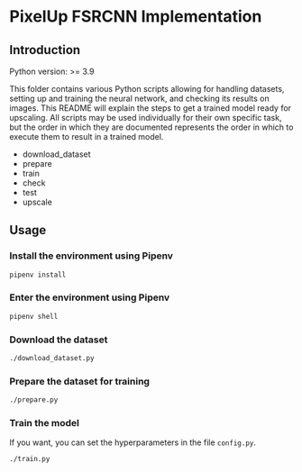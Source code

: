 # PixelUp FSRCNN Implementation


## Introduction

Python version:		>= 3.9

This folder contains various Python scripts allowing for handling datasets, setting up and training the neural network, and checking its results on images.
This README will explain the steps to get a trained model ready for upscaling.
All scripts may be used individually for their own specific task, but the order in which they are documented
represents the order in which to execute them to result in a trained model.

* download_dataset
* prepare
* train
* check
* test
* upscale



## Usage

### Install the environment using Pipenv

``` sh
pipenv install
```

### Enter the environment using Pipenv

``` sh
pipenv shell
```

### Download the dataset

``` sh
./download_dataset.py
```

### Prepare the dataset for training

``` sh
./prepare.py
```

### Train the model

If you want, you can set the hyperparameters in the file `config.py`.

``` sh
./train.py
```

